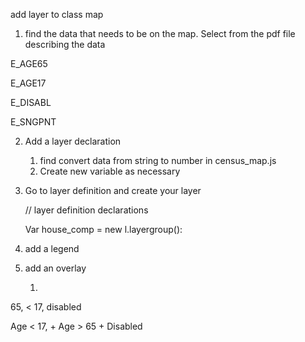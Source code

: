

add layer to class map



1) find the data that needs to be on the map. Select from the pdf file describing the data

E_AGE65

E_AGE17

E_DISABL

E_SNGPNT

2. Add a layer declaration 

   1. find convert data from string to number in census_map.js
   2. Create new variable as necessary 

3. Go to layer definition and create your layer

   // layer definition declarations 

   Var house_comp = new l.layergroup():

4. add a legend

5. add an overlay 

   1. 

65, < 17, disabled

Age < 17, + Age > 65 + Disabled




